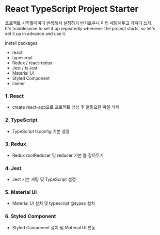 # React TypeScript Project Starter
프로젝트 시작할때마다 반복해서 설정하기 번거로우니 미리 세팅해두고 가져다 쓰자.  
It's troublesome to set it up repeatedly whenever the project starts, so let's set it up in advance and use it.

install packages
- react
- typescript
- Redux / react-redux
- Jest / ts-jest
- Material UI
- Styled Component
- immer

### 1. React
-  create react-app으로 프로젝트 생성 후 불필요한 파일 삭제

### 2. TypeScript
- TypeScript tsconfig 기본 설정

### 3. Redux
- Redux rootReducer 및 reducer 기본 틀 잡아두기

### 4. Jest
- Jest 기본 세팅 및 TypeScript 설정

### 5. Material UI
- Material UI 설치 및 typescript @types 설치

### 6. Styled Component
- Styled Component 설치 및 Material UI 연동 
